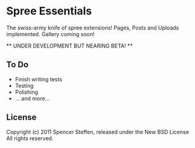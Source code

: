 Spree Essentials
================

The swiss-army knife of spree extensions! Pages, Posts and Uploads implemented. Gallery coming soon!

** UNDER DEVELOPMENT BUT NEARING BETA! **


To Do
-----

* Finish writing tests
* Testing
* Polishing
* ... and more...
    

License
-------

Copyright (c) 2011 Spencer Steffen, released under the New BSD License All rights reserved.